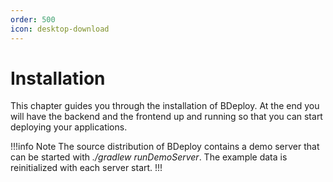 ```yaml
---
order: 500
icon: desktop-download
---
```


# Installation

This chapter guides you through the installation of BDeploy. At the end you will have the backend and the frontend up and running
so that you can start deploying your applications.

!!!info Note
The source distribution of BDeploy contains a demo server that can be started with _./gradlew runDemoServer_. The example data is reinitialized with each server start.
!!!
